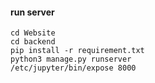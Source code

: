 #### run server 
```
cd Website
cd backend
pip install -r requirement.txt
python3 manage.py runserver
/etc/jupyter/bin/expose 8000
```
